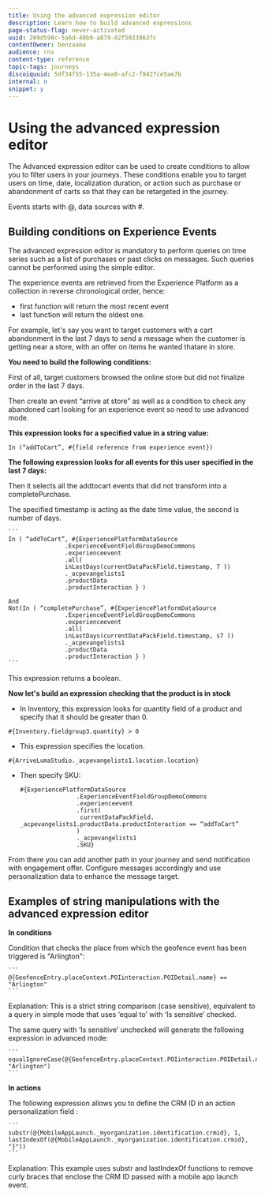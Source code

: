 ```yaml
---
title: Using the advanced expression editor
description: Learn how to build advanced expressions
page-status-flag: never-activated
uuid: 269d590c-5a6d-40b9-a879-02f5033863fc
contentOwner: benzaama
audience: rns
content-type: reference
topic-tags: journeys
discoiquuid: 5df34f55-135a-4ea8-afc2-f9427ce5ae7b
internal: n
snippet: y
---
```


# Using the advanced expression editor

The Advanced expression editor can be used to create conditions to allow you to filter users in your journeys. These conditions enable you to target users on time, date, localization duration, or action such as purchase or abandonment of carts so that they can be retargeted in the journey.

Events starts with @, data sources with #.

## Building conditions on Experience Events

The advanced expression editor is mandatory to perform queries on time series such as a list of purchases or past clicks on messages. Such queries cannot be performed using the simple editor.

The experience events are retrieved from the Experience Platform as a collection in reverse chronological order, hence:

* first function will return the most recent event
* last function will return the oldest one.

For example, let's say you want to target customers with a cart abandonment in the last 7 days to send a message when the customer is getting near a store, with an offer on items he wanted thatare in store.

**You need to build the following conditions:**

First of all, target customers browsed the online store but did not finalize order in the last 7 days.

Then create an event “arrive at store” as well as a condition to check any abandoned cart looking for an experience event so need to use advanced mode.

**This expression looks for a specified value in a string value:**

`In (“addToCart”, #{field reference from experience event})`

**The following expression looks for all  events for this user specified in the last 7 days:**

Then it selects all the addtocart events that did not transform into a completePurchase. 

The specified timestamp is acting as the date time value, the second is number of days.

    ```
    In ( “addToCart”, #{ExperiencePlatformDataSource
                    .ExperienceEventFieldGroupDemoCommons
                    .experienceevent
                    .all(
                    inLastDays(currentDataPackField.timestamp, 7 ))
                    ._acpevangelists1
                    .productData
                    .productInteraction } )

    And
    Not(In ( “completePurchase”, #{ExperiencePlatformDataSource
                    .ExperienceEventFieldGroupDemoCommons
                    .experienceevent
                    .all(
                    inLastDays(currentDataPackField.timestamp, s7 ))
                    ._acpevangelists1
                    .productData
                    .productInteraction } )
    ```

This expression returns a boolean.

**Now let's build an expression checking that the product is in stock**

* In Inventory, this expression looks for quantity field of a product and specify that it should be greater than 0.

`#{Inventory.fieldgroup3.quantity} > 0`

* This expression specifies the location.

`#{ArriveLumaStudio._acpevangelists1.location.location}`

* Then specify SKU:  

    ```
    #{ExperiencePlatformDataSource
                    .ExperienceEventFieldGroupDemoCommons
                    .experienceevent
	                .first(
                     currentDataPackField. _acpevangelists1.productData.productInteraction == “addToCart”
                    )
                    ._acpevangelists1
                    .SKU}
    ```

From there you can add another path in your journey and send notification with engagement offer. Configure messages accordingly and use personalization data to enhance the message target.


## Examples of string manipulations with the advanced expression editor

**In conditions**

Condition that checks the place from which the geofence event has been triggered is "Arlington":

    ```
    @{GeofenceEntry.placeContext.POIinteraction.POIDetail.name} == "Arlington"
    ```

Explanation: This is a strict string comparison (case sensitive), equivalent to a query in simple mode that uses ‘equal to’ with ‘Is sensitive’ checked.

The same query with ‘Is sensitive’ unchecked will generate the following expression in advanced mode:

    ```
    equalIgnoreCase(@{GeofenceEntry.placeContext.POIinteraction.POIDetail.name}, "Arlington")
    ```

**In actions**

The following expression allows you to define the CRM ID in an action personalization field :

    ```
    substr(@{MobileAppLaunch._myorganization.identification.crmid}, 1, lastIndexOf(@{MobileAppLaunch._myorganization.identification.crmid}, "}"))
    ```

Explanation: This example uses substr and lastIndexOf functions to remove curly braces that enclose the CRM ID passed with a mobile app launch event.
